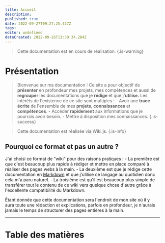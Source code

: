 ```yaml
---
title: Accueil
description: 
published: true
date: 2022-09-27T09:27:25.427Z
tags: 
editor: undefined
dateCreated: 2022-09-26T13:39:34.284Z
---
```


> Cette documentation est en cours de réalisation.
{.is-warning}


# Présentation

> Bienvenue sur ma documentation ! 
Ce site a pour objectif de **présenter** en profondeur mes projets, mes compétences et aussi de **regrouper** les documentations que je **rédige** et que j'**utilise.**
Les intérêts de l'existence de ce site sont multiples : 
	- Avoir une **trace écrite** de l'ensemble de mes **projets**, **connaissances** et **compétences**.
	- Accéder **rapidement** aux informations que je pourrais avoir besoin.
  	- Mettre à disposition mes connaissances.
{.is-success}


> Cette documentation est réalisée via Wiki.js.
{.is-info}

## Pourquoi ce format et pas un autre ?
J'ai choisi ce format de "wiki" pour des raisons pratiques : 
	- La première est que c'est beaucoup plus rapide à rédiger et mettre en place comparé à réaliser des pages webs à la main.
	- La deuxième est que je rédige cette documentation en [Markdown](/technologies/markdown.md) et que j'utilise ce langage au quotidien donc cela m'a paru naturel.
	- La troisième est qu'il est beaucoup plus simple de transférer tout le contenu de ce wiki vers quelque chose d'autre grâce à l'excellente compatibilité du Markdown.

Étant donnée que cette documentation sera l'endroit de mon site où il y aura toute une rédaction et explications, parfois en profondeur, je n'aurais jamais le temps de structurer des pages entières à la main.

---

# Table des matières